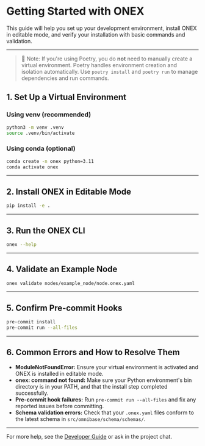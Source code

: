 <!-- === OmniNode:Metadata ===
metadata_version: 0.1.0
protocol_version: 1.1.0
owner: OmniNode Team
copyright: OmniNode Team
schema_version: 1.1.0
name: getting_started.md
version: 1.0.0
uuid: 3a3b30b7-cd20-4e73-a101-747eb8338855
author: OmniNode Team
created_at: 2025-05-22T17:18:16.683698
last_modified_at: 2025-05-22T21:19:13.505587
description: Stamped by ONEX
state_contract: state_contract://default
lifecycle: active
hash: 0aa5c6712861abc696652d8ef429fc3a1f5c0fc1573a1708110838558d908ebd
entrypoint: python@getting_started.md
runtime_language_hint: python>=3.11
namespace: onex.stamped.getting_started
meta_type: tool
<!-- === /OmniNode:Metadata === -->


# Getting Started with ONEX

This guide will help you set up your development environment, install ONEX in editable mode, and verify your installation with basic commands and validation.

---


> 📝 Note: If you're using Poetry, you do **not** need to manually create a virtual environment. Poetry handles environment creation and isolation automatically. Use `poetry install` and `poetry run` to manage dependencies and run commands.

## 1. Set Up a Virtual Environment

### Using venv (recommended)
```bash
python3 -m venv .venv
source .venv/bin/activate
```

### Using conda (optional)
```bash
conda create -n onex python=3.11
conda activate onex
```

---

## 2. Install ONEX in Editable Mode

```bash
pip install -e .
```

---

## 3. Run the ONEX CLI

```bash
onex --help
```

---

## 4. Validate an Example Node

```bash
onex validate nodes/example_node/node.onex.yaml
```

---

## 5. Confirm Pre-commit Hooks

```bash
pre-commit install
pre-commit run --all-files
```

---

## 6. Common Errors and How to Resolve Them

- **ModuleNotFoundError:** Ensure your virtual environment is activated and ONEX is installed in editable mode.
- **onex: command not found:** Make sure your Python environment's bin directory is in your PATH, and that the install step completed successfully.
- **Pre-commit hook failures:** Run `pre-commit run --all-files` and fix any reported issues before committing.
- **Schema validation errors:** Check that your `.onex.yaml` files conform to the latest schema in `src/omnibase/schema/schemas/`.

---

For more help, see the [Developer Guide](../nodes/developer_guide.md) or ask in the project chat.
